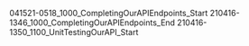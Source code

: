 041521-0518_1000_CompletingOurAPIEndpoints_Start
210416-1346_1000_CompletingOurAPIEndpoints_End
210416-1350_1100_UnitTestingOurAPI_Start
